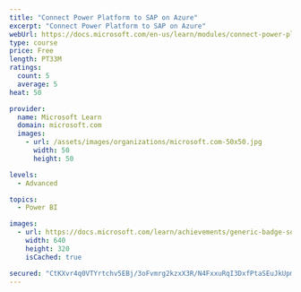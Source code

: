 ```yaml
---
title: "Connect Power Platform to SAP on Azure"
excerpt: "Connect Power Platform to SAP on Azure"
webUrl: https://docs.microsoft.com/en-us/learn/modules/connect-power-platform-to-sap-azure/
type: course
price: Free
length: PT33M
ratings:
  count: 5
  average: 5
heat: 50

provider:
  name: Microsoft Learn
  domain: microsoft.com
  images:
    - url: /assets/images/organizations/microsoft.com-50x50.jpg
      width: 50
      height: 50

levels:
  - Advanced

topics:
  - Power BI

images:
  - url: https://docs.microsoft.com/learn/achievements/generic-badge-social.png
    width: 640
    height: 320
    isCached: true

secured: "CtKXvr4q0VTYrtchv5EBj/3oFvmrg2kzxX3R/N4FxxuRqI3DxfPtaSEuJkUpmPCAm8nutV8gUPENJUH+wxhNrexzfuEgpbr2cAxAxkJUnCxSoW1VUvVMICbB6pQ7AdM6VOOUVkKM45+L/+uoSr3Qm+4dQJ66151SaCEIxGW4mnS6scPQ3grYLQkK9WaSGT1I68QqLS8wPfkKStSC94Q9R6JC1BDONnZEXZTCPTxypIaReb0RptK3ZuH8EpNOLe57YibwNDcNXyY4syK7xMkLwYJ3yTkJlFIV8EjVC4CyE15U3U36Fgd4BzAARsDeBeRzYO3JW8eRgXmFZnlbcZhkKx5ZB7uMwO++wrXqFE6xrl5ezdXoYj7ObCXKsdWipaNEda9QssFcAa1ale6J6kEEDCYaA/iEeY8qdIaxVmO8uvo=;B0dT+hdtvj0Oe15WEz7WYQ=="
---
```


